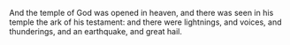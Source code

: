 And the temple of God was opened in heaven, and there was seen in his temple the ark of his testament: and there were lightnings, and voices, and thunderings, and an earthquake, and great hail.
